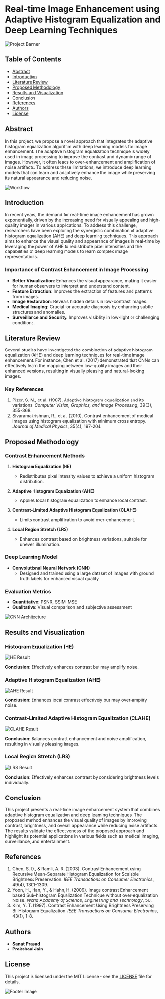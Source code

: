 
# Real-time Image Enhancement using Adaptive Histogram Equalization and Deep Learning Techniques

![Project Banner](path/to/banner/image.jpg)

## Table of Contents

- [Abstract](#abstract)
- [Introduction](#introduction)
- [Literature Review](#literature-review)
- [Proposed Methodology](#proposed-methodology)
- [Results and Visualization](#results-and-visualization)
- [Conclusion](#conclusion)
- [References](#references)
- [Authors](#authors)
- [License](#license)

## Abstract

In this project, we propose a novel approach that integrates the adaptive histogram equalization algorithm with deep learning models for image enhancement. The adaptive histogram equalization technique is widely used in image processing to improve the contrast and dynamic range of images. However, it often leads to over-enhancement and amplification of noise artifacts. To address these limitations, we introduce deep learning models that can learn and adaptively enhance the image while preserving its natural appearance and reducing noise.

![Workflow](path/to/workflow/image.jpg)

## Introduction

In recent years, the demand for real-time image enhancement has grown exponentially, driven by the increasing need for visually appealing and high-quality images in various applications. To address this challenge, researchers have been exploring the synergistic combination of adaptive histogram equalization (AHE) and deep learning techniques. This approach aims to enhance the visual quality and appearance of images in real-time by leveraging the power of AHE to redistribute pixel intensities and the capabilities of deep learning models to learn complex image representations.

### Importance of Contrast Enhancement in Image Processing

- **Better Visualization**: Enhances the visual appearance, making it easier for human observers to interpret and understand content.
- **Feature Extraction**: Improves the extraction of features and patterns from images.
- **Image Restoration**: Reveals hidden details in low-contrast images.
- **Medical Imaging**: Crucial for accurate diagnosis by enhancing subtle structures and anomalies.
- **Surveillance and Security**: Improves visibility in low-light or challenging conditions.

## Literature Review

Several studies have investigated the combination of adaptive histogram equalization (AHE) and deep learning techniques for real-time image enhancement. For instance, Chen et al. (2017) demonstrated that CNNs can effectively learn the mapping between low-quality images and their enhanced versions, resulting in visually pleasing and natural-looking images.

### Key References

1. Pizer, S. M., et al. (1987). Adaptive histogram equalization and its variations. *Computer Vision, Graphics, and Image Processing*, 39(3), 355-368.
2. Sivaramakrishnan, R., et al. (2010). Contrast enhancement of medical images using histogram equalization with minimum cross entropy. *Journal of Medical Physics*, 35(4), 197-204.

## Proposed Methodology

### Contrast Enhancement Methods

1. **Histogram Equalization (HE)**
   - Redistributes pixel intensity values to achieve a uniform histogram distribution.

2. **Adaptive Histogram Equalization (AHE)**
   - Applies local histogram equalization to enhance local contrast.

3. **Contrast-Limited Adaptive Histogram Equalization (CLAHE)**
   - Limits contrast amplification to avoid over-enhancement.

4. **Local Region Stretch (LRS)**
   - Enhances contrast based on brightness variations, suitable for uneven illumination.

### Deep Learning Model

- **Convolutional Neural Network (CNN)**
  - Designed and trained using a large dataset of images with ground truth labels for enhanced visual quality.

### Evaluation Metrics

- **Quantitative**: PSNR, SSIM, MSE
- **Qualitative**: Visual comparison and subjective assessment

![CNN Architecture](path/to/cnn_architecture/image.jpg)

## Results and Visualization

### Histogram Equalization (HE)

![HE Result](path/to/he_result/image.jpg)

**Conclusion**: Effectively enhances contrast but may amplify noise.

### Adaptive Histogram Equalization (AHE)

![AHE Result](path/to/ahe_result/image.jpg)

**Conclusion**: Enhances local contrast effectively but may over-amplify noise.

### Contrast-Limited Adaptive Histogram Equalization (CLAHE)

![CLAHE Result](path/to/clahe_result/image.jpg)

**Conclusion**: Balances contrast enhancement and noise amplification, resulting in visually pleasing images.

### Local Region Stretch (LRS)

![LRS Result](path/to/lrs_result/image.jpg)

**Conclusion**: Effectively enhances contrast by considering brightness levels individually.

## Conclusion

This project presents a real-time image enhancement system that combines adaptive histogram equalization and deep learning techniques. The proposed method enhances the visual quality of images by improving contrast, brightness, and overall appearance while reducing noise artifacts. The results validate the effectiveness of the proposed approach and highlight its potential applications in various fields such as medical imaging, surveillance, and entertainment.

## References

1. Chen, S. D., & Ramli, A. R. (2003). Contrast Enhancement using Recursive Mean-Separate Histogram Equalization for Scalable Brightness Preservation. *IEEE Transactions on Consumer Electronics*, 49(4), 1301-1309.
2. Yoon, H., Han, Y., & Hahn, H. (2009). Image contrast Enhancement based Sub-histogram Equalization Technique without over-equalization Noise. *World Academy of Science, Engineering and Technology*, 50.
3. Kim, Y. T. (1997). Contrast Enhancement Using Brightness Preserving Bi-Histogram Equalization. *IEEE Transactions on Consumer Electronics*, 43(1), 1-8.

## Authors

- **Sanat Prasad**
- **Prakshaal Jain**

## License

This project is licensed under the MIT License - see the [LICENSE](LICENSE) file for details.

![Footer Image](path/to/footer/image.jpg)
